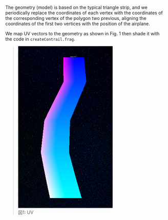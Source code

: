 The geometry (model) is based on the typical triangle strip, and we periodically replace the coordinates of each vertex with the coordinates of the corresponding vertex of the polygon two previous, aligning the coordinates of the first two vertices with the position of the airplane.

We map UV vectors to the geometry as shown in Fig. 1 then shade it with the code in `createContrail.frag`.

> ![](/docs/figures/contrail.png)\
> 図1: UV
